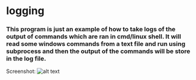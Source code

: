# logging

### This program is just an example of how to take logs of the output of commands which are ran in cmd/linux shell. It will read some windows commands from a text file and run using subprocess and then the output of the commands will be store in the log file.

Screenshot:
![alt text]()
